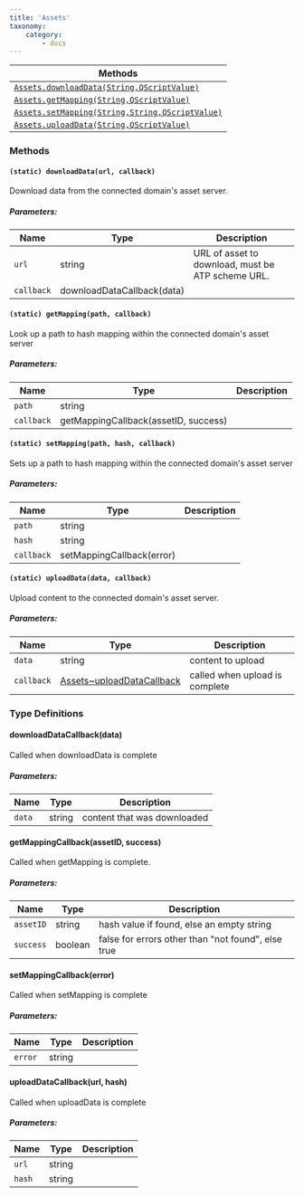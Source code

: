 ```yaml
---
title: 'Assets'
taxonomy:
    category:
        - docs
---
```






| Methods                                  |
| ---------------------------------------- |
| [`Assets.downloadData(String,QScriptValue)`](#m1) |
| [`Assets.getMapping(String,QScriptValue)`](#m2) |
| [`Assets.setMapping(String,String,QScriptValue)`](#m2) |
| [`Assets.uploadData(String,QScriptValue)`](#m4) |




### Methods

#### `(static) downloadData(url, callback)`<a id ="m1"></a>

Download data from the connected domain's asset server.

##### Parameters:

| Name       | Type                       | Description                              |
| ---------- | -------------------------- | ---------------------------------------- |
| `url`      | string                     | URL of asset to download, must be ATP scheme URL. |
| `callback` | downloadDataCallback(data) |                                          |


#### `(static) getMapping(path, callback)`<a id="m2"></a>

Look up a path to hash mapping within the connected domain's asset server

##### Parameters:

| Name       | Type                                 | Description |
| ---------- | ------------------------------------ | ----------- |
| `path`     | string                               |             |
| `callback` | getMappingCallback(assetID, success) |             |


#### `(static) setMapping(path, hash, callback)`<a id="m3"></a>

Sets up a path to hash mapping within the connected domain's asset server

##### Parameters:

| Name       | Type                      | Description |
| ---------- | ------------------------- | ----------- |
| `path`     | string                    |             |
| `hash`     | string                    |             |
| `callback` | setMappingCallback(error) |             |


#### `(static) uploadData(data, callback)`<a id="m4"></a>

Upload content to the connected domain's asset server.

##### Parameters:

| Name       | Type                                     | Description                    |
| ---------- | ---------------------------------------- | ------------------------------ |
| `data`     | string                                   | content to upload              |
| `callback` | [Assets~uploadDataCallback](Assets.html#~uploadDataCallback) | called when upload is complete |


### Type Definitions

#### downloadDataCallback(data)

Called when downloadData is complete

##### Parameters:

| Name   | Type   | Description                 |
| ------ | ------ | --------------------------- |
| `data` | string | content that was downloaded |


#### getMappingCallback(assetID, success)

Called when getMapping is complete.

##### Parameters:

| Name      | Type    | Description                              |
| --------- | ------- | ---------------------------------------- |
| `assetID` | string  | hash value if found, else an empty string |
| `success` | boolean | false for errors other than "not found", else true |


#### setMappingCallback(error)

Called when setMapping is complete

##### Parameters:

| Name    | Type   | Description |
| ------- | ------ | ----------- |
| `error` | string |             |


#### uploadDataCallback(url, hash)

Called when uploadData is complete

##### Parameters:

| Name   | Type   | Description |
| ------ | ------ | ----------- |
| `url`  | string |             |
| `hash` | string |             |


